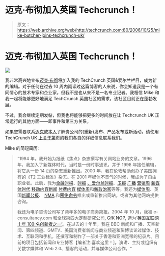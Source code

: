 # 迈克·布彻加入英国 Techcrunch！

> 原文：<https://web.archive.org/web/http://techcrunch.com:80/2006/10/25/mike-butcher-joins-techcrunch-uk/>

# 迈克·布彻加入英国 Techcrunch！

![](img/7cdbc08a158d18fea54474f9c42df7ab.png)

我非常高兴地宣布[迈克·布彻](https://web.archive.org/web/20221130172714/http://www.mbites.com/)将加入我的 TechCrunch 英国&爱尔兰栏目，成为新的编辑。对于任何在过去 10 周内阅读过这篇博客的人来说，你会知道我是一个有同情心的技术专家和企业家，但我不是也从来不是一名专业记者。我相信 Mike 和我一起将能够更好地满足 TechCrunch 英国社区的需求，该社区目前正在蓬勃发展。

不过，我会继续定期发帖，但我也将能够把更多的时间放在让 Techcrunch UK 正常运行的其他方面——即事件和第三方关系。

如果您需要联系[迈克](https://web.archive.org/web/20221130172714/mailto:mike%20AT%20mbites%20dot%20com)或[本人](https://web.archive.org/web/20221130172714/mailto:sam.sethi%20AT%20vecosys.com)了解贵公司的(重新)发布、产品发布或新活动，请使用 TechCrunch UK [上关于第](https://web.archive.org/web/20221130172714/http://uk.beta.techcrunch.com/about/)页的我们各自的详细信息联系我们。

Mike 的简短简历:

> “1994 年，我开始为报纸《焦点》杂志撰写有关网站业务的文章。1996 年，我加入了新媒体时代，当时是一份时事通讯，并于 1998 年接任编辑，将它从一份 14 页的杂志重新推出。2000 年，我在伦敦帮助创办了美国拥有的《T2 工业标准》杂志。在 2001 年媒体不景气的时候，我成为了自由职业者。此后，我为[金融时报](https://web.archive.org/web/20221130172714/http://www.ft.com/)、[时报](https://web.archive.org/web/20221130172714/http://www.thetimes.co.uk/) [、爱尔兰时报](https://web.archive.org/web/20221130172714/http://www.ireland.com/)、[卫报](https://web.archive.org/web/20221130172714/http://www.guardian.co.uk/) [广播](https://web.archive.org/web/20221130172714/http://www.broadcastnow.co.uk/) [营销周](https://web.archive.org/web/20221130172714/http://www.mad.co.uk/) [新媒体时代](https://web.archive.org/web/20221130172714/http://www.nma.co.uk/) [移动内容新闻](https://web.archive.org/web/20221130172714/http://www.moconews.net/) [付费内容](https://web.archive.org/web/20221130172714/http://www.paidcontent.org/) [媒体周](https://web.archive.org/web/20221130172714/http://www.mediaweek.co.uk/)和[新政治家](https://web.archive.org/web/20221130172714/http://www.newstatesman.com/)等等。我还为[媒体周](https://web.archive.org/web/20221130172714/http://www.mediaweek.co.uk/)、英国[新闻公报](https://web.archive.org/web/20221130172714/http://www.pressgazette.co.uk/)、 [NMA](https://web.archive.org/web/20221130172714/http://www.nma.co.uk/) 和[网络命令](https://web.archive.org/web/20221130172714/http://www.netimperative.com/)推出或重新推出网站，或者为其他网站提供咨询。
> 
> 我还为电子咨询公司写了两年多的电子商务简报。2004 年 10 月，我被 e-consultancy.com 和全球第四大定制研究公司, [GfK NOP,](https://web.archive.org/web/20221130172714/http://www.gfknop.co.uk/about.asp?go=aboutnop) 选为[‘英国互联网十年 100 名创新者之一’](https://web.archive.org/web/20221130172714/http://www.e-consultancy.com/internetdecade/bc/mike-butcher-36.html)。在过去的十年里，我在 BBC 新闻和广播、天空新闻、第四频道、GMTV、美国消费者新闻与商业频道和彭博谈论过媒体、技术、互联网和手机，还撰写和制作了一部关于香港和亚洲宽带的纪录片。目前的项目包括新闻和专业博客【编者注:喜欢这里！]，演讲、主持或组织有关数字媒体和 Web 2.0、播客的活动，并与媒体公司合作。"
